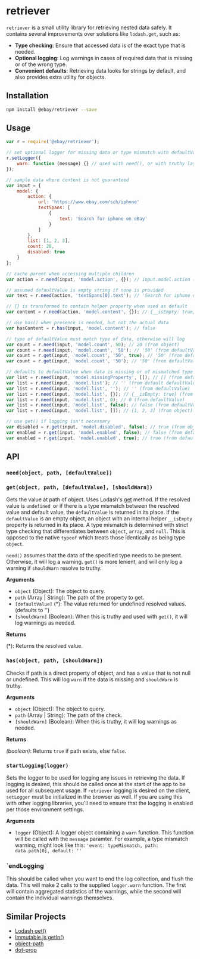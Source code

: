 # retriever

`retriever` is a small utility library for retrieving nested data safely. It contains several improvements over solutions like `lodash.get`, such as:
- **Type checking**: Ensure that accessed data is of the exact type that is needed.
- **Optional logging**: Log warnings in cases of required data that is missing or of the wrong type.
- **Convenient defaults**: Retrieving data looks for strings by default, and also provides extra utility for objects.

## Installation

```sh
npm install @ebay/retriever --save
```

## Usage

```js
var r = require('@ebay/retriever');

// set optional logger for missing data or type mismatch with defaultValue
r.setLogger({
    warn: function (message) {} // used with need(), or with truthy last param with get() and has()
});

// sample data where content is not guaranteed
var input = {
    model: {
        action: {
            url: 'https://www.ebay.com/sch/iphone'
            textSpans: [
                {
                    text: 'Search for iphone on eBay'
                }
            ]
        },
        list: [1, 2, 3],
        count: 20,
        disabled: true
    }
};

// cache parent when accessing multiple children
var action = r.need(input, 'model.action', {}); // input.model.action (from object)

// assumed defaultValue is empty string if none is provided
var text = r.need(action, 'textSpans[0].text'); // 'Search for iphone on eBay' (from object)

// {} is transformed to contain helper property when used as default
var content = r.need(action, 'model.content', {}); // {__isEmpty: true} (from defaultValue)

// use has() when presence is needed, but not the actual data
var hasContent = r.has(input, 'model.content'); // false

// type of defaultValue must match type of data, otherwise will log
var count = r.need(input, 'model.count', 50); // 20 (from object)
var count = r.need(input, 'model.count', '50'); // '50' (from defaultValue), logs `warning`
var count = r.get(input, 'model.count', '50', true); // '50' (from defaultValue), logs `warning`
var count = r.get(input, 'model.count', '50'); // '50' (from defaultValue), will not log

// defaults to defaultValue when data is missing or of mismatched type
var list = r.need(input, 'model.missingProperty', []); // [] (from defaultValue)
var list = r.need(input, 'model.list'); // '' (from default defaultValue)
var list = r.need(input, 'model.list', ''); // '' (from defaultValue)
var list = r.need(input, 'model.list', {}); // {__isEmpty: true} (from defaultValue)
var list = r.need(input, 'model.list', 0); // 0 (from defaultValue)
var list = r.need(input, 'model.list', false); // false (from defaultValue)
var list = r.need(input, 'model.list', []); // [1, 2, 3] (from object)

// use get() if logging isn't necessary
var disabled = r.get(input, 'model.disabled', false); // true (from object)
var enabled = r.get(input, 'model.enabled', false); // false (from defaultValue)
var enabled = r.get(input, 'model.enabled', true); // true (from defaultValue)
```

## API

### `need(object, path, [defaultValue])`
### `get(object, path, [defaultValue], [shouldWarn])`

Gets the value at path of object. Uses Lodash's [get](https://lodash.com/docs#get) method. If the resolved value is `undefined `or if there is a type mismatch between the resolved value and default value, the `defaultValue` is returned in its place. If the `defaultValue` is an empty object, an object with an internal helper `__isEmpty` property is returned in its place. A type mismatch is determined with strict type checking that differentiates between `object`, `array`, and `null`. This is opposed to the native `typeof` which treats those identically as being type `object`.

`need()` assumes that the data of the specified type needs to be present. Otherwise, it will log a warning.
`get()` is more lenient, and will only log a warning if `shouldWarn` resolve to truthy.

**Arguments**

- `object` (Object): The object to query.
- `path` (Array | String): The path of the property to get.
- `[defaultValue]` (*): The value returned for undefined resolved values. (defaults to '')
- `[shouldWarn]` (Boolean): When this is truthy and used with `get()`, it will log warnings as needed.

**Returns**

(*): Returns the resolved value.

### `has(object, path, [shouldWarn])`

Checks if path is a direct property of object, and has a value that is not null or undefined.
This will log `warn` if the data is missing and `shouldWarn` is truthy.

**Arguments**

- `object` (Object): The object to query.
- `path` (Array | String): The path of the check.
- `[shouldWarn]` (Boolean): When this is truthy, it will log warnings as needed.

**Returns**

*(boolean)*: Returns `true` if path exists, else `false`.

### `startLogging(logger)`

Sets the logger to be used for logging any issues in retrieving the data. If logging is desired, this should be called once at the start of the app to be used for all subsequent usage. If `retriever` logging is desired on the client, `setLogger` must be initialized in the browser as well. If you are using this with other logging libraries, you'll need to ensure that the logging is enabled per those environment settings.

**Arguments**

- `logger` (Object): A logger object containing a `warn` function. This function will be called with the `message` paramter. For example, a type mismatch warning, might look like this: `'event: typeMismatch, path: data.path[0], default: ''`

### `endLogging

This should be called when you want to end the log collection, and flush the data. This will make 2 calls to the supplied `logger.warn` function. The first will contain aggregated statistics of the warnings, while the second will contain the individual warnings themselves.

## Similar Projects
- [Lodash get()](https://lodash.com/docs/#get)
- [Immutable.js getIn()](https://facebook.github.io/immutable-js/docs/#/Map/getIn)
- [object-path](https://github.com/mariocasciaro/object-path)
- [dot-prop](https://github.com/sindresorhus/dot-prop)
